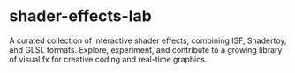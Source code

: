 # shader-effects-lab
A curated collection of interactive shader effects, combining ISF, Shadertoy, and GLSL formats. Explore, experiment, and contribute to a growing library of visual fx for creative coding and real-time graphics.
